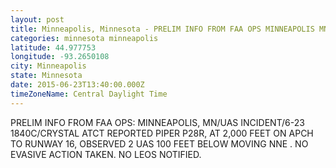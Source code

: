 ```yaml
---
layout: post
title: Minneapolis, Minnesota - PRELIM INFO FROM FAA OPS MINNEAPOLIS MN UAS INCIDENT 6 23 1840C CRYSTAL ATCT REPORTED
categories: minnesota minneapolis
latitude: 44.977753
longitude: -93.2650108
city: Minneapolis
state: Minnesota
date: 2015-06-23T13:40:00.000Z
timeZoneName: Central Daylight Time
---
```


PRELIM INFO FROM FAA OPS: MINNEAPOLIS, MN/UAS INCIDENT/6-23 1840C/CRYSTAL ATCT REPORTED PIPER P28R, AT 2,000 FEET ON APCH TO RUNWAY 16, OBSERVED 2 UAS 100 FEET BELOW MOVING NNE . NO EVASIVE ACTION TAKEN. NO LEOS NOTIFIED. 